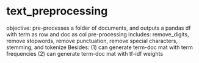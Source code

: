 # text_preprocessing

objective: pre-processes a folder of documents, and outputs a pandas df with term as row and doc as col
pre-processing includes: remove_digits, remove stopwords, remove punctuation, remove special characters, stemming,
                         and tokenize
Besides: (1) can generate term-doc mat with term frequencies
         (2) can generate term-doc mat with tf-idf weights
